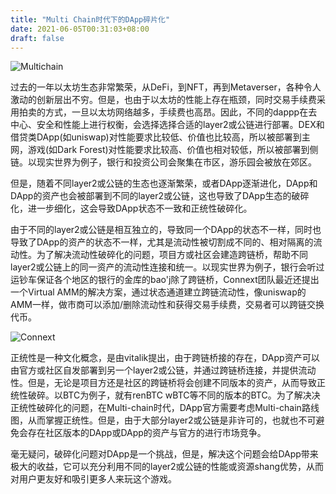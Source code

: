 ```yaml
---
title: "Multi Chain时代下的DApp碎片化"
date: 2021-06-05T00:31:03+08:00
draft: false
---
```


![Multichain](/img/Multi-chain时代下的DApp碎片化/Multichain.png)

过去的一年以太坊生态非常繁荣，从DeFi，到NFT，再到Metaverser，各种令人激动的创新层出不穷。但是，也由于以太坊的性能上存在瓶颈，同时交易手续费采用拍卖的方式，一旦以太坊网络越多，手续费也高昂。因此，不同的dappp在去中心、安全和性能上进行权衡，会选择选择合适的layer2或公链进行部署。DEX和借贷类DApp(如uniswap)对性能要求比较低、价值也比较高，所以被部署到主网，游戏(如Dark Forest)对性能要求比较高、价值也相对较低，所以被部署到侧链。以现实世界为例子，银行和投资公司会聚集在市区，游乐园会被放在郊区。

但是，随着不同layer2或公链的生态也逐渐繁荣，或者DApp逐渐进化，DApp和DApp的资产也会被部署到不同的layer2或公链，这也导致了DApp生态的破碎化，进一步细化，这会导致DApp状态不一致和正统性破碎化。

由于不同的layer2或公链是相互独立的，导致同一个DApp的状态不一样，同时也导致了DApp的资产的状态不一样，尤其是流动性被切割成不同的、相对隔离的流动性。为了解决流动性破碎化的问题，项目方或社区会建造跨链桥，帮助不同layer2或公链上的同一资产的流动性连接和统一。以现实世界为例子，银行会听过运钞车保证各个地区的银行的金库的bao'j除了跨链桥，Connext团队最近还提出一个Virtual AMM的解决方案，通过状态通道建立跨链流动性，像uniswap的AMM一样，做市商可以添加/删除流动性和获得交易手续费，交易者可以跨链交换代币。

![Connext](/img/Multi-chain时代下的DApp碎片化/Connext.png)

正统性是一种文化概念，是由vitalik提出，由于跨链桥接的存在，DApp资产可以由官方或社区自发部署到另一个layer2或公链，并通过跨链桥连接，并提供流动性。但是，无论是项目方还是社区的跨链桥将会创建不同版本的资产，从而导致正统性破碎。以BTC为例子，就有renBTC wBTC等不同的版本的BTC。为了解决决正统性破碎化的问题，在Multi-chain时代，DApp官方需要考虑Multi-chain路线图，从而掌握正统性。但是，由于大部分layer2或公链是非许可的，也就也不可避免会存在社区版本的DApp或DApp的资产与官方的进行市场竞争。

毫无疑问，破碎化问题对DApp是一个挑战，但是，解决这个问题会给DApp带来极大的收益，它可以充分利用不同的layer2或公链的性能或资源shang优势，从而对用户更友好和吸引更多人来玩这个游戏。